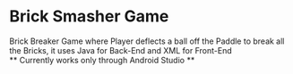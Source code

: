 # Brick Smasher Game
Brick Breaker Game where Player deflects a ball off the Paddle to break all the Bricks, it uses Java for Back-End and XML for Front-End
<br>
** Currently works only through Android Studio **
